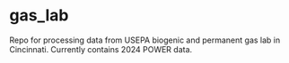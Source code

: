 # gas_lab
Repo for processing data from USEPA biogenic and permanent gas lab in Cincinnati. Currently contains 2024 POWER data.
